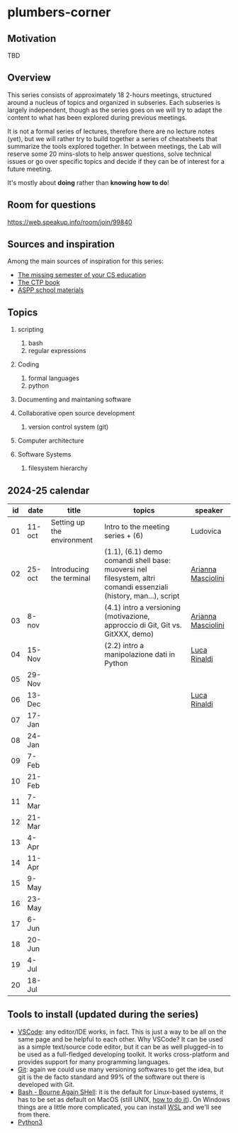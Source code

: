# plumbers-corner

## Motivation

TBD

## Overview

This series consists of approximately 18 2-hours meetings, structured around a nucleus of topics and organized in subseries.
Each subseries is largely independent, though as the series goes on we will try to adapt the content to what has been explored during previous meetings.

It is not a formal series of lectures, therefore there are no lecture notes (yet), but we will rather try to build together a series of cheatsheets that summarize the tools explored together.
In between meetings, the Lab will reserve some 20 mins-slots to help answer questions, solve technical issues or go over specific topics and decide if they can be of interest for a future meeting.

It's mostly about **doing** rather than **knowing how to do**!

## Room for questions

<https://web.speakup.info/room/join/99840>

## Sources and inspiration

Among the main sources of inspiration for this series:

- [The missing semester of your CS education](https://missing.csail.mit.edu/)
- [The CTP book](https://comp-think.github.io/)
- [ASPP school materials](https://aspp.school/wiki/)

## Topics

1. scripting
   1. bash
   2. regular expressions

2. Coding
   1. formal languages
   2. python

3. Documenting and maintaning software

4. Collaborative open source development
   1. version control system (git)

5. Computer architecture

6. Software Systems
   1. filesystem hierarchy

## 2024-25 calendar

| id  | date   | title                      | topics                                                                                                            | speaker                                           |
| --- | ------ | -------------------------- | ----------------------------------------------------------------------------------------------------------------- | ------------------------------------------------- |
| 01  | 11-oct | Setting up the environment | Intro to the meeting series + (6)                                                                                 | Ludovica                                          |
| 02  | 25-oct | Introducing the terminal   | (1.1), (6.1) demo comandi shell base: muoversi nel filesystem, altri comandi essenziali (history, man...), script | [Arianna Masciolini](https://harisont.github.io/) |
| 03  | 8-nov  |                            | (4.1) intro a versioning (motivazione, approccio di Git, Git vs. GitXXX, demo)                                    | [Arianna Masciolini](https://harisont.github.io/) |
| 04  | 15-Nov |                            | (2.2) intro a manipolazione dati in Python                                                                        | [Luca Rinaldi](https://github.com/lucarin91)      |
| 05  | 29-Nov |                            |                                                                                                                   |                                                   |
| 06  | 13-Dec |                            |                                                                                                                   | [Luca Rinaldi](https://github.com/lucarin91)      |
| 07  | 17-Jan |                            |                                                                                                                   |                                                   |
| 08  | 24-Jan |                            |                                                                                                                   |                                                   |
| 09  | 7-Feb  |                            |                                                                                                                   |                                                   |
| 10  | 21-Feb |                            |                                                                                                                   |                                                   |
| 11  | 7-Mar  |                            |                                                                                                                   |                                                   |
| 12  | 21-Mar |                            |                                                                                                                   |                                                   |
| 13  | 4-Apr  |                            |                                                                                                                   |                                                   |
| 14  | 11-Apr |                            |                                                                                                                   |                                                   |
| 15  | 9-May  |                            |                                                                                                                   |                                                   |
| 16  | 23-May |                            |                                                                                                                   |                                                   |
| 17  | 6-Jun  |                            |                                                                                                                   |                                                   |
| 18  | 20-Jun |                            |                                                                                                                   |                                                   |
| 19  | 4-Jul  |                            |                                                                                                                   |                                                   |
| 20  | 18-Jul |                            |                                                                                                                   |                                                   |

## Tools to install (updated during the series)

- [VSCode](https://code.visualstudio.com/): any editor/IDE works, in fact. This is just a way to be all on the same page and be helpful to each other. Why VSCode? It can be used as a simple text/source code editor, but it can be as well plugged-in to be used as a full-fledged developing toolkit. It works cross-platform and provides support for many programming languages.
- [Git](https://git-scm.com/): again we could use many versioning softwares to get the idea, but git is the de facto standard and 99% of the software out there is developed with Git.
- [Bash - Bourne Again SHell](https://www.gnu.org/software/bash/): it is the default for Linux-based systems, it has to be set as default on MacOS (still UNIX, [how to do it](https://medium.com/@alvyynm/how-to-change-your-default-shell-from-zsh-to-bash-on-mac-0bbd481b4a8d)). On Windows things are a little more complicated, you can install [WSL](https://learn.microsoft.com/en-us/windows/wsl/install) and we'll see from there.
- [Python3](https://www.python.org/downloads/)
